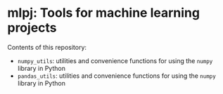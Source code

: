 # mlpj: Tools for machine learning projects

Contents of this repository:
* `numpy_utils`: utilities and convenience functions for using the `numpy`
  library in Python
* `pandas_utils`: utilities and convenience functions for using the `numpy`
  library in Python
